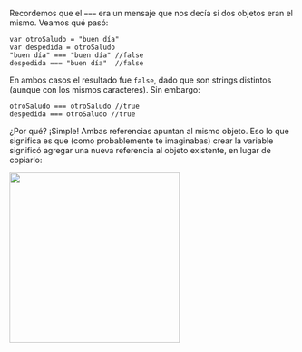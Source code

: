Recordemos que el `===` era un mensaje que nos decía si dos objetos eran el mismo. Veamos qué pasó: 

```wollok
var otroSaludo = "buen día"
var despedida = otroSaludo
"buen día" === "buen día" //false
despedida === "buen día"  //false
```

En ambos casos el resultado fue `false`, dado que son strings distintos (aunque con los mismos caracteres). Sin embargo: 

```wollok
otroSaludo === otroSaludo //true
despedida === otroSaludo //true 
```

¿Por qué? ¡Simple! Ambas referencias apuntan al mismo objeto. Eso lo que significa es que (como probablemente te imaginabas) crear la variable significó agregar una nueva referencia al objeto existente, en lugar de copiarlo:

<img src="https://github.com/pdep-utn/mumuki-guia-wollok-referencias/raw/master/assets/multiplesReferencias.png" width="300"/>